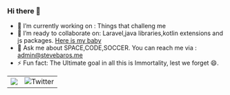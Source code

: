### Hi there 👋


- 🔭 I’m currently working on : Things that challeng me
- 👯 I’m ready to collaborate on: Laravel,java libraries,kotlin extensions and js packages. [Here is my baby](https://github.com/packageproposals)
- 💬 Ask me about SPACE,CODE,SOCCER. You can reach me via : admin@stevebaros.me
- ⚡ Fun fact: The Ultimate goal in all this is Immortality, lest we forget 😄.


<table>
  <tr>
    <td>
      <img src="https://github-readme-stats.vercel.app/api?username=stevebaros&count_private=true&show_icons=true&theme=dark&include_all_commits=true"/>
    </td>
    <td>
      <img src="https://github-readme-stats.vercel.app/api/top-langs/?username=stevebaros&layout=compact&langs_count=7&theme=vision-friendly-dark&include_all_commits=true" alt="Twitter"/>
    </td>
  </tr>
</table>

